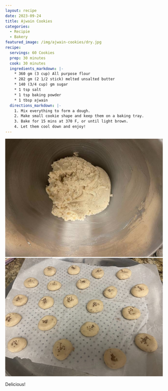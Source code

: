 ```yaml
---
layout: recipe
date: 2023-09-24
title: Ajwain Cookies
categories:
  - Recipie
  - Bakery
featured_image: /img/ajwain-cookies/dry.jpg
recipe:
  servings: 60 Cookies
  prep: 30 minutes
  cook: 30 minutes
  ingredients_markdown: |-
    * 360 gm (3 cup) All purpose flour
    * 282 gm (2 1/2 stick) melted unsalted butter
    * 140 (3/4 cup) gm sugar
    * 1 tsp salt
    * 1 tsp baking powder
    * 1 tbsp ajwain
  directions_markdown: |-
    1. Mix everything to form a dough.
    2. Make small cookie shape and keep them on a baking tray.
    3. Bake for 15 mins at 370 F, or until light brown.
    4. Let them cool down and enjoy!
---
```


![Dough](/img/ajwain-cookies/dough.jpg)
![Prep](/img/ajwain-cookies/prep.jpg)

Delicious!